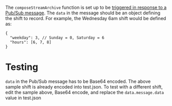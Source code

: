 The `composeStreamArchive` function is set up to be [triggered in response to a Pub/Sub message](https://cloud.google.com/functions/docs/calling/pubsub). The `data` in the message should be an object defining the shift to record. For example, the Wednesday 6am shift would be defined as:

```
{
  "weekday": 3, // Sunday = 0, Saturday = 6
  "hours": [6, 7, 8]
}
```

# Testing

`data` in the Pub/Sub message has to be Base64 encoded. The above sample shift is already encoded into test.json. To test with a different shift, edit the sample above, Base64 encode, and replace the `data.message.data` value in test.json
